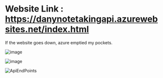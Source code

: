 # Website Link : https://danynotetakingapi.azurewebsites.net/index.html

If the website goes down, azure emptied my pockets.

![image](https://user-images.githubusercontent.com/96401568/166188667-5c312f33-14df-4340-904f-0d30b990c676.png)

![image](https://user-images.githubusercontent.com/96401568/166188639-51684d53-4a0a-4344-bd60-51ac9b0b8cb7.png)

![ApiEndPoints](https://user-images.githubusercontent.com/96401568/166580673-47cb51b7-3d14-4b79-8347-31770fecccbb.png)

